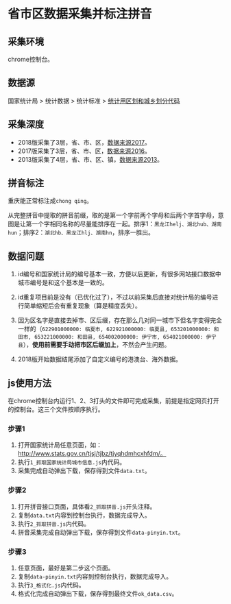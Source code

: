 # 省市区数据采集并标注拼音

## 采集环境

chrome控制台。


## 数据源

国家统计局 > 统计数据 > 统计标准 > [统计用区划和城乡划分代码](http://www.stats.gov.cn/tjsj/tjbz/tjyqhdmhcxhfdm/)


## 采集深度

- 2018版采集了3层，省、市、区，[数据来源2017](http://www.stats.gov.cn/tjsj/tjbz/tjyqhdmhcxhfdm/2017/index.html)。
- 2017版采集了3层，省、市、区，[数据来源2016](http://www.stats.gov.cn/tjsj/tjbz/tjyqhdmhcxhfdm/2016/index.html)。
- 2013版采集了4层，省、市、区、镇，[数据来源2013](http://www.stats.gov.cn/tjsj/tjbz/tjyqhdmhcxhfdm/2013/index.html)。


## 拼音标注

重庆能正常标注成`chong qing`。

从完整拼音中提取的拼音前缀，取的是第一个字前两个字母和后两个字首字母，意图是让第一个字相同名称的尽量能排序在一起。排序1：`黑龙江helj、湖北hub、湖南hun`；排序2：`湖北hb、黑龙江hlj、湖南hn`，排序一胜出。


## 数据问题

1. id编号和国家统计局的编号基本一致，方便以后更新，有很多网站接口数据中城市编号是和这个基本是一致的。

2. id重复项目前是没有（已优化过了），不过以前采集后直接对统计局的编号进行简单缩短后会有重复现象（算是精度丢失）。

3. 因为区名字是直接去掉市、区后缀，存在那么几对同一城市下但名字变得完全一样的（`622901000000: 临夏市, 622921000000: 临夏县, 653201000000: 和田市, 653221000000: 和田县, 654002000000: 伊宁市, 654021000000: 伊宁县`），**使用前需要手动把市区后缀加上**，不然会产生问题。

4. 2018版开始数据结尾添加了自定义编号的港澳台、海外数据。


## js使用方法

在chrome控制台内运行1、2、3打头的文件即可完成采集，前提是指定网页打开的控制台。这三个文件按顺序执行。

### 步骤1

1. 打开国家统计局任意页面，如：http://www.stats.gov.cn/tjsj/tjbz/tjyqhdmhcxhfdm/。
2. 执行`1_抓取国家统计局城市信息.js`内代码。
3. 采集完成自动弹出下载，保存得到文件`data.txt`。

### 步骤2

1. 打开拼音接口页面，具体看`2_抓取拼音.js`开头注释。
2. 复制`data.txt`内容到控制台执行，数据完成导入。
3. 执行`2_抓取拼音.js`内代码。
4. 拼音采集完成自动弹出下载，保存得到文件`data-pinyin.txt`。

### 步骤3

1. 任意页面，最好是第二步这个页面。
2. 复制`data-pinyin.txt`内容到控制台执行，数据完成导入。
3. 执行`3_格式化.js`内代码。
4. 格式化完成自动弹出下载，保存得到最终文件`ok_data.csv`。
